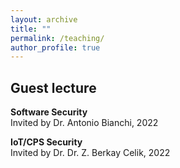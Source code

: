 ```yaml
---
layout: archive
title: ""
permalink: /teaching/
author_profile: true
---
```


## Guest lecture
**Software Security**<br/>
Invited by Dr. Antonio Bianchi, 2022

**IoT/CPS Security**<br/>
Invited by Dr. Dr. Z. Berkay Celik, 2022
